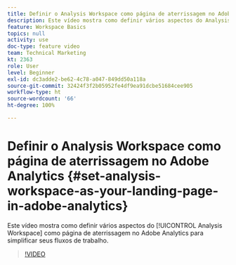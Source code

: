 ```yaml
---
title: Definir o Analysis Workspace como página de aterrissagem no Adobe Analytics
description: Este vídeo mostra como definir vários aspectos do Analysis Workspace como página de aterrissagem no Adobe Analytics para simplificar seus fluxos de trabalho.
feature: Workspace Basics
topics: null
activity: use
doc-type: feature video
team: Technical Marketing
kt: 2363
role: User
level: Beginner
exl-id: dc3adde2-be62-4c78-a047-849dd50a118a
source-git-commit: 32424f3f2b05952fe4df9ea91dcbe51684cee905
workflow-type: ht
source-wordcount: '66'
ht-degree: 100%

---
```


# Definir o Analysis Workspace como página de aterrissagem no Adobe Analytics {#set-analysis-workspace-as-your-landing-page-in-adobe-analytics}

Este vídeo mostra como definir vários aspectos do [!UICONTROL Analysis Workspace] como página de aterrissagem no Adobe Analytics para simplificar seus fluxos de trabalho.

>[!VIDEO](https://video.tv.adobe.com/v/25459/?quality=12)
